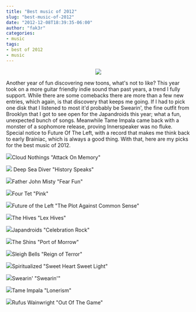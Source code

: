 ```yaml
---
title: "Best music of 2012"
slug: "best-music-of-2012"
date: "2012-12-08T18:39:35-06:00"
author: "fak3r"
categories:
- music
tags:
- best of 2012
- music
---
```


<div align="center">
<img src="http://cdn3.pitchfork.com/news/47431/f25e0a8f.jpg" border=0>
</div>

Another year of fun discovering new toons, what's not to like? This year took on a more guitar friendly indie sound than past years, a trend I fully support. While there are some comebacks there are more than a few new entries, which again, is that discovery that keeps me going. If I had to pick one disk that I listened to most it'd probably be Swearin', the fine outfit from Brooklyn that I got to see open for the Japandroids this year; what a fun, unexpected bunch of songs. Meanwhile Tame Impala came back with a monster of a sophomore release, proving Innerspeaker was no fluke. Special notice to Future Of The Left, with a record that makes me think back to early Brainiac, which is always a good thing. With that, here are my picks for the best music of 2012.<!-- more --> 

![](https://upload.wikimedia.org/wikipedia/en/7/71/Cloud_Nothings_Attack_on_Memory_album_cover.jpg)Cloud Nothings "Attack On Memory"

![](https://images-na.ssl-images-amazon.com/images/I/61dxr3go1CL._SL500_AA280_.jpg) Deep Sea Diver "History Speaks"

![](https://images-na.ssl-images-amazon.com/images/I/61e91iM3T%2BL._SS500_.jpg)Father John Misty "Fear Fun"

![](https://images-na.ssl-images-amazon.com/images/I/61nhZVUGvBL._SL500_AA280_.jpg)Four Tet "Pink"

![](https://images-na.ssl-images-amazon.com/images/I/51KPa8i%2Bn5L._SL500_AA300_.jpg)Future of the Left "The Plot Against Common Sense"

![](https://images-na.ssl-images-amazon.com/images/I/515HQFeDCLL._SL500_AA300_.jpg)The Hives "Lex Hives"

![](https://images-na.ssl-images-amazon.com/images/I/41pAO9oS0gL._SL500_AA300_.jpg)Japandroids "Celebration Rock"

![](https://ecx.images-amazon.com/images/I/61GW-YzRsaL._SL500_AA300_.jpg)The Shins "Port of Morrow"

![](https://images-na.ssl-images-amazon.com/images/I/51QlxWR8z3L._SL500_AA300_.jpg)Sleigh Bells "Reign of Terror"

![](https://images-na.ssl-images-amazon.com/images/I/41pmqG5ZMcL._SL500_AA300_.jpg)Spiritualized "Sweet Heart Sweet Light"

![](https://images-na.ssl-images-amazon.com/images/I/51WhLcoJNFL._SL500_AA280_.jpg)Swearin' "Swearin'"

![](https://images-na.ssl-images-amazon.com/images/I/61VV-54k0lL._SL500_AA300_.jpg)Tame Impala "Lonerism"

![](https://images-na.ssl-images-amazon.com/images/I/61re40uqB8L._SL500_AA300_.jpg)Rufus Wainwright "Out Of The Game"
